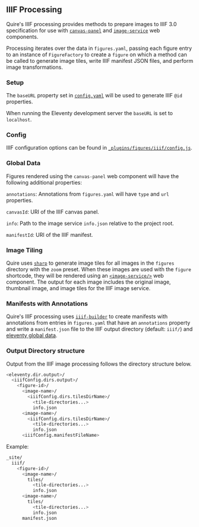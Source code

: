 ## IIIF Processing

Quire's IIIF processing provides methods to prepare images to IIIF 3.0 specification for use with [`canvas-panel`](https://iiif-canvas-panel.netlify.app/docs/components/cp) and [`image-service`](https://iiif-canvas-panel.netlify.app/docs/components/single-image-service) web components.

Processing iterates over the data in `figures.yaml`, passing each figure entry to an instance of `FigureFactory` to create a `figure` on which a method can be called to generate image tiles, write IIIF manifest JSON files, and perform image transformations.

### Setup

The `baseURL` property set in [`config.yaml`](content/_data/config.yaml) will be used to generate IIIF `@id` properties.

When running the Eleventy development server the `baseURL` is set to `localhost`.

### Config

IIIF configuration options can be found in [`_plugins/figures/iiif/config.js`](_plugins/figures/iiif/config.js).

### Global Data

Figures rendered using the `canvas-panel` web component will have the following additional properties:
  
`annotations`: Annotations from `figures.yaml` will have `type` and `url` properties.

`canvasId`: URI of the IIIF canvas panel.

`info`: Path to the image service `info.json` relative to the project root.
  
`manifestId`: URI of the IIIF manifest.

### Image Tiling

Quire uses [`sharp`](https://sharp.pixelplumbing.com/api-output#tile) to generate image tiles for all images in the `figures` directory with the `zoom` preset. When these images are used with the `figure` shortcode, they will be rendered using an [`<image-service/>`](https://iiif-canvas-panel.netlify.app/docs/components/single-image-service) web component. The output for each image includes the original image, thumbnail image, and image tiles for the IIIF image service.

### Manifests with Annotations

Quire's IIIF processing uses [`iiif-builder`](https://github.com/stephenwf/iiif-builder) to create manifests with annotations from entries in `figures.yaml` that have an `annotations` property and write a `manifest.json` file to the IIIF output directory (default: `iiif/`) and [eleventy global data](https://www.11ty.dev/docs/data-global-custom/#global-data-from-the-configuration-api).

### Output Directory structure

Output from the IIIF image processing follows the directory structure below.

```sh
<eleventy.dir.output>/
  <iiifConfig.dirs.output>/
    <figure-id>/
      <image-name>/
        <iiifConfig.dirs.tilesDirName>/
          <tile-directories...>
          info.json
      <image-name>/
        <iiifConfig.dirs.tilesDirName>/
          <tile-directories...>
          info.json
      <iiifConfig.manifestFileName>
```

Example:

```sh
_site/
  iiif/
    <figure-id>/
      <image-name>/
        tiles/
          <tile-directories...>
          info.json
      <image-name>/
        tiles/
          <tile-directories...>
          info.json
      manifest.json
```
